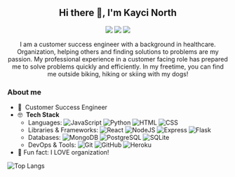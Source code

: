

## <div align="center"> Hi there 👋, I'm Kayci North</div>

<p align="center">
  <a href="https://www.linkedin.com/in/kayci-north/" alt="LinkedIn">
    <img src="https://img.shields.io/badge/-LinkedIn-blue?style=flat&logo=Linkedin&logoColor=white" /></a>
  <a href="mailto:kayci.north@gmail.com" alt="Gmail">
    <img src="https://img.shields.io/badge/-Gmail-c14438?style=flat&logo=Gmail&logoColor=white" /></a>
  <a href="https://www.instagram.com/icyak/" alt="Instagram">
    <img src="https://img.shields.io/badge/-Instagram-c13584?style=flat&labelColor=c13584&logo=instagram&logoColor=white" /></a>
</p>

<div align="center"> I am a customer success engineer with a background in healthcare. Organization, helping others and finding solutions to problems are my passion.  My professional experience in a customer facing role has prepared me to solve problems quickly and efficiently. In my freetime, you can find me outside biking, hiking or skiing with my dogs! </div>

### About me
* 👀 &nbsp;Customer Success Engineer
* 🤓 &nbsp;**Tech Stack** 
    * Languages: ![JavaScript](https://img.shields.io/badge/-JavaScript-000?style=flat&logo=JavaScript) ![Python](https://img.shields.io/badge/-Python-000?style=flat&logo=Python) ![HTML](https://img.shields.io/badge/-HTML-000?style=flat&logo=HTML5) ![CSS](https://img.shields.io/badge/-CSS-000?style=flat&logo=CSS3)
    * Libraries & Frameworks: ![React](https://img.shields.io/badge/-React-000?style=flat&logo=React) ![NodeJS](https://img.shields.io/badge/-Node.js-000?style=flat&logo=Node.js) ![Express](https://img.shields.io/badge/-Express-000?style=flat&logo=Express) ![Flask](https://img.shields.io/badge/-Flask-000?style=flat&logo=Flask)
    * Databases: ![MongoDB](https://img.shields.io/badge/-MongoDB-000?style=flat&logo=MongoDB) ![PostgreSQL](https://img.shields.io/badge/-PostgreSQL-000?style=flat&logo=PostgreSQL) ![SQLite](https://img.shields.io/badge/-SQLite-000?style=flat&logo=SQLite)
    * DevOps & Tools: ![Git](https://img.shields.io/badge/-Git-000?style=flat&logo=Git) ![GitHub](https://img.shields.io/badge/-GitHub-000?style=flat&logo=GitHub) ![Heroku](https://img.shields.io/badge/-Heroku-000?style=flat&logo=Heroku) 
* 🥳 Fun fact: I LOVE organization!




![Top Langs](https://github-readme-stats.vercel.app/api/top-langs/?username=knorth2&layout=compact&hide_border=true)



